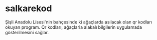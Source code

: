 # salkarekod
Şişli Anadolu Lisesi'nin bahçesinde ki ağaçlarda asılacak olan qr kodları okuyan program.
Qr kodları, ağaçlarla alakalı bilgilerin uygulamada gösterilmesini sağlar.
